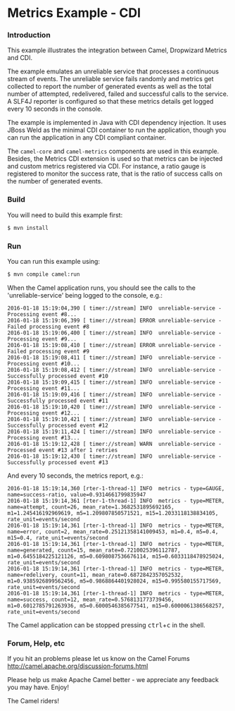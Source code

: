 # Metrics Example - CDI

### Introduction

This example illustrates the integration between Camel, Dropwizard Metrics and CDI.

The example emulates an unreliable service that processes a continuous stream of events.
The unreliable service fails randomly and metrics get collected to report
the number of generated events as well as the total number of attempted, redelivered,
failed and successful calls to the service. A SLF4J reporter is configured so that
these metrics details get logged every 10 seconds in the console.

The example is implemented in Java with CDI dependency injection. It uses JBoss Weld
as the minimal CDI container to run the application, though you can run the application
in any CDI compliant container.

The `camel-core` and `camel-metrics` components are used in this example.
Besides, the Metrics CDI extension is used so that metrics can be injected
and custom metrics registered via CDI. For instance, a ratio gauge is registered
to monitor the success rate, that is the ratio of success calls on the number
of generated events.

### Build

You will need to build this example first:

```sh
$ mvn install
```

### Run

You can run this example using:

```sh
$ mvn compile camel:run
```

When the Camel application runs, you should see the calls to the 'unreliable-service' being logged to the console, e.g.:
```
2016-01-18 15:19:04,390 [ timer://stream] INFO  unreliable-service - Processing event #8...
2016-01-18 15:19:06,399 [ timer://stream] ERROR unreliable-service - Failed processing event #8
2016-01-18 15:19:06,400 [ timer://stream] INFO  unreliable-service - Processing event #9...
2016-01-18 15:19:08,410 [ timer://stream] ERROR unreliable-service - Failed processing event #9
2016-01-18 15:19:08,411 [ timer://stream] INFO  unreliable-service - Processing event #10...
2016-01-18 15:19:08,412 [ timer://stream] INFO  unreliable-service - Successfully processed event #10
2016-01-18 15:19:09,415 [ timer://stream] INFO  unreliable-service - Processing event #11...
2016-01-18 15:19:09,416 [ timer://stream] INFO  unreliable-service - Successfully processed event #11
2016-01-18 15:19:10,420 [ timer://stream] INFO  unreliable-service - Processing event #12...
2016-01-18 15:19:10,421 [ timer://stream] INFO  unreliable-service - Successfully processed event #12
2016-01-18 15:19:11,424 [ timer://stream] INFO  unreliable-service - Processing event #13...
2016-01-18 15:19:12,428 [ timer://stream] WARN  unreliable-service - Processed event #13 after 1 retries
2016-01-18 15:19:12,430 [ timer://stream] INFO  unreliable-service - Successfully processed event #13
```

And every 10 seconds, the metrics report, e.g.:
```
2016-01-18 15:19:14,360 [rter-1-thread-1] INFO  metrics - type=GAUGE, name=success-ratio, value=0.9314661799835947
2016-01-18 15:19:14,361 [rter-1-thread-1] INFO  metrics - type=METER, name=attempt, count=26, mean_rate=1.3682531895692165, m1=1.245416192969619, m5=1.209807850571521, m15=1.2033118138834105, rate_unit=events/second
2016-01-18 15:19:14,361 [rter-1-thread-1] INFO  metrics - type=METER, name=error, count=2, mean_rate=0.25121358141009453, m1=0.4, m5=0.4, m15=0.4, rate_unit=events/second
2016-01-18 15:19:14,361 [rter-1-thread-1] INFO  metrics - type=METER, name=generated, count=15, mean_rate=0.7210025396112787, m1=0.6455184225121126, m5=0.6098087536676114, m15=0.6033118478925024, rate_unit=events/second
2016-01-18 15:19:14,361 [rter-1-thread-1] INFO  metrics - type=METER, name=redelivery, count=11, mean_rate=0.6872842357052532, m1=0.9385926899562456, m5=0.9868864401928024, m15=0.995580155717569, rate_unit=events/second
2016-01-18 15:19:14,361 [rter-1-thread-1] INFO  metrics - type=METER, name=success, count=12, mean_rate=0.5768131773739456, m1=0.6012785791263936, m5=0.6000546385677541, m15=0.6000061386568257, rate_unit=events/second
```

The Camel application can be stopped pressing <kbd>ctrl</kbd>+<kbd>c</kbd> in the shell.

### Forum, Help, etc

If you hit an problems please let us know on the Camel Forums
<http://camel.apache.org/discussion-forums.html>

Please help us make Apache Camel better - we appreciate any feedback you may have. Enjoy!

The Camel riders!
